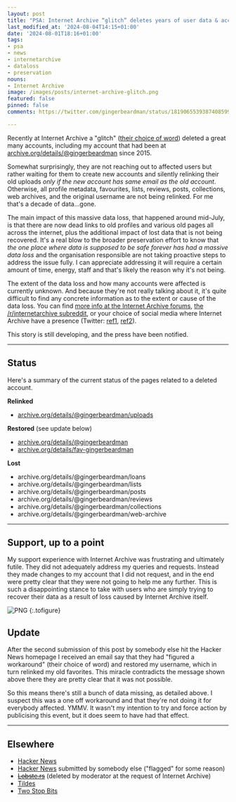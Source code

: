 ```yaml
---
layout: post
title: "PSA: Internet Archive “glitch” deletes years of user data & accounts"
last_modified_at: '2024-08-04T14:15+01:00'
date: '2024-08-01T18:16+01:00'
tags:
- psa
- news
- internetarchive
- dataloss
- preservation
nouns:
- Internet Archive
image: /images/posts/internet-archive-glitch.png
featured: false
pinned: false
comments: https://twitter.com/gingerbeardman/status/1819065539387408599

---
```


Recently at Internet Archive a "glitch" ([their choice of word](https://archive.org/post/2435138/archives-removed-my-account-and-deleted-all-my-uploaded-files)) deleted a great many accounts, including my account that had been at [archive.org/details/@gingerbeardman](https://archive.org/details/@gingerbeardman) since 2015.

Somewhat surprisingly, they are not reaching out to affected users but rather waiting for them to create new accounts and silently relinking their old uploads *only if the new account has same email as the old account*. Otherwise, all profile metadata, favourites, lists, reviews, posts, collections, web archives, and the original username are not being relinked. For me that's a decade of data...gone.

The main impact of this massive data loss, that happened around mid-July, is that there are now dead links to old profiles and various old pages all across the internet, plus the additional impact of lost data that is not being recovered. It's a real blow to the broader preservation effort to know that *the one place where data is supposed to be safe forever has had a massive data loss* and the organisation responsible are not taking proactive steps to address the issue fully. I can appreciate addressing it will require a certain amount of time, energy, staff and that's likely the reason why it's not being.

The extent of the data loss and how many accounts were affected is currently unknown. And because they're not really talking about it, it's quite difficult to find any concrete information as to the extent or cause of the data loss. You can find [more info at the Internet Archive forums](https://archive.org/iathreads/forum-display.php?forum=general), [the /r/internetarchive subreddit](https://www.reddit.com/r/internetarchive/s/YFihAFXzE8), or your choice of social media where Internet Archive have a presence (Twitter: [ref1](https://twitter.com/search?q=login%20to%3Ainternetarchive&src=typed_query&f=live), [ref2](https://twitter.com/search?q=account%20to%3Ainternetarchive&src=typed_query&f=live)).

This story is still developing, and the press have been notified.

----

## Status

Here's a summary of the current status of the pages related to a deleted account.

**Relinked**
- [archive.org/details/@gingerbeardman/uploads](https://archive.org/details/@flicky1984/uploads)

**Restored** (see update below)
- [archive.org/details/@gingerbeardman](https://archive.org/details/@gingerbeardman)
- [archive.org/details/fav-gingerbeardman](https://archive.org/details/fav-gingerbeardman)

**Lost**
- archive.org/details/@gingerbeardman/loans
- archive.org/details/@gingerbeardman/lists
- archive.org/details/@gingerbeardman/posts
- archive.org/details/@gingerbeardman/reviews
- archive.org/details/@gingerbeardman/collections
- archive.org/details/@gingerbeardman/web-archive

----

## Support, up to a point

My support experience with Internet Archive was frustrating and ultimately futile. They did not adequately address my queries and requests. Instead they made changes to my account that I did not request, and in the end were pretty clear that they were not going to help me any further. This is such a disappointing stance to take with users who are simply trying to recover their data as a result of loss caused by Internet Archive itself.

![PNG](https://cdn.gingerbeardman.com/images/posts/internet-archive-glitch.png "“(your data) cannot be restored and, for the last time, the old user name is no longer available.”")
{:.tofigure}

## Update

After the second submission of this post by somebody else hit the Hacker News homepage I received an email say that they had "figured a workaround" (their choice of word) and restored my username, which in turn relinked my old favorites. This miracle contradicts the message shown above there they are pretty clear that it was not possible.

So this means there's still a bunch of data missing, as detailed above. I suspect this was a one off workaround and that they're not doing it for everybody affected. YMMV. It wasn't my intention to try and force action by publicising this event, but it does seem to have had that effect.

----

## Elsewhere

- [Hacker News](https://news.ycombinator.com/item?id=41131388)
- [Hacker News](https://news.ycombinator.com/item?id=41135450)  submitted by somebody else ("flagged" for some reason)
- ~~[Lobste.rs](https://lobste.rs/s/82zpde/psa_internet_archive_glitch_deletes)~~ (deleted by moderator at the request of Internet Archive)
- [Tildes](https://tildes.net/~tech/1hy4/psa_internet_archive_glitch_deletes_years_of_user_data_accounts#comment-dbpw)
- [Two Stop Bits](http://twostopbits.com/item?id=3935)
